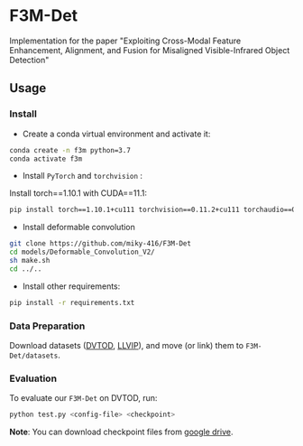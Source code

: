# F3M-Det
Implementation for the paper "Exploiting Cross-Modal Feature Enhancement, Alignment, and Fusion for Misaligned Visible-Infrared Object Detection"

## Usage
### Install

- Create a conda virtual environment and activate it:

```bash
conda create -n f3m python=3.7
conda activate f3m
```

- Install `PyTorch` and `torchvision` :

Install torch==1.10.1 with CUDA==11.1:

```bash
pip install torch==1.10.1+cu111 torchvision==0.11.2+cu111 torchaudio==0.10.1 -f https://download.pytorch.org/whl/cu111/torch_stable.html
```

- Install deformable convolution

```bash
git clone https://github.com/miky-416/F3M-Det
cd models/Deformable_Convolution_V2/
sh make.sh
cd ../..
```

- Install other requirements:
```bash
pip install -r requirements.txt
```

### Data Preparation

Download datasets ([DVTOD](https://github.com/VDT-2048/DVTOD), [LLVIP](https://github.com/bupt-ai-cz/LLVIP)), and move (or link) them to `F3M-Det/datasets`.

### Evaluation

To evaluate our `F3M-Det` on DVTOD, run:

```bash
python test.py <config-file> <checkpoint>
```

**Note**: You can download checkpoint files from [google drive](https://drive.google.com/drive/folders/1U63VX8pZrV--8ks_VHXeB37Kgf447vN8?usp=drive_link).


